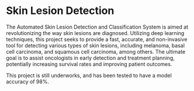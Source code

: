 # Skin Lesion Detection 

The Automated Skin Lesion Detection and Classification System is aimed at revolutionizing the way skin lesions are diagnosed. Utilizing deep learning techniques, this project seeks to provide a fast, accurate, and non-invasive tool for detecting various types of skin lesions, including melanoma, basal cell carcinoma, and squamous cell carcinoma, among others. The ultimate goal is to assist oncologists in early detection and treatment planning, potentially increasing survival rates and improving patient outcomes. 

This project is still underworks, and has been tested to have a model accuracy of 98%. 

